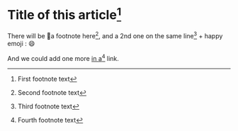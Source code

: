 # Title of this article[^1]

There will be 🍕a footnote here[^hey], and a 2nd one on the same line[^2nd] + happy emoji : 😄

And we could add one more [in a[^here] link](://www.internaldomain.com).

[^1]: First footnote text
[^hey]: Second footnote text
[^2nd]: Third footnote text
[^here]: Fourth footnote text

